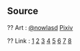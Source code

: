 ## Source

?? Art :
[@nowlasd](https://x.com/nowlasd)
[Pixiv](https://www.pixiv.net/users/61289463/)

?? Link : 
[1](https://www.pixiv.net/artworks/92043621)
[2](https://www.pixiv.net/artworks/92112811)
[3](https://www.pixiv.net/artworks/92215960)
[4](https://www.pixiv.net/artworks/92285085)
[5](https://www.pixiv.net/artworks/92417296)
[6](https://www.pixiv.net/artworks/92566153)
[7](https://www.pixiv.net/artworks/92755286)
[8](https://www.pixiv.net/artworks/92899587)